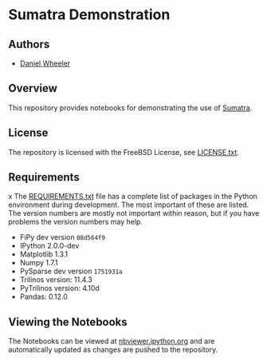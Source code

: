 # Sumatra Demonstration

## Authors

 * [Daniel Wheeler](http://wd15.github.io/about.html)

## Overview

This repository provides notebooks for demonstrating the use of
[Sumatra](http://neuralensemble.org/sumatra/).

## License

The repository is licensed with the FreeBSD License, see
[LICENSE.txt](LICENSE.txt).

## Requirements
x
The [REQUIREMENTS.txt](REQUIREMENTS.txt) file has a complete list of
packages in the Python environment during development. The most
important of these are listed. The version numbers are mostly not
important within reason, but if you have problems the version numbers
may help.

 * FiPy dev version `08d564f9`
 * IPython 2.0.0-dev
 * Matplotlib 1.3.1
 * Numpy 1.7.1
 * PySparse dev version `1751931a`
 * Trilinos version: 11.4.3
 * PyTrilinos version: 4.10d
 * Pandas: 0.12.0

## Viewing the Notebooks

The Notebooks can be viewed at
[nbviewer.ipython.org](http://nbviewer.ipython.org/github/wd15/smt-demo/tree/master/)
and are automatically updated as changes are pushed to the repository.

